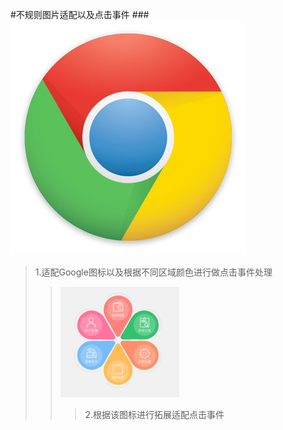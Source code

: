 #不规则图片适配以及点击事件
###![github](https://raw.githubusercontent.com/hunimeizi/IrregularRegion/master/app/src/main/res/drawable-hdpi/timg.jpg "github")
>1.适配Google图标以及根据不同区域颜色进行做点击事件处理
>
>>![github](https://raw.githubusercontent.com/hunimeizi/IrregularRegion/master/app/src/main/res/drawable-hdpi/buguize.png "github")
>>
>>>2.根据该图标进行拓展适配点击事件